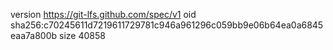 version https://git-lfs.github.com/spec/v1
oid sha256:c70245611d7219611729781c946a961296c059bb9e06b64ea0a6845eaa7a800b
size 40858

